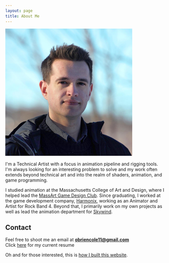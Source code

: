 ```yaml
---
layout: page
title: About Me
---
```

<img src="/blog/assets/about/newProfile2017_compressed.jpg" alt="ProfilePic" style="width: 400px;"/>

I'm a Technical Artist with a focus in animation pipeline and rigging tools. I'm always looking for an interesting problem to solve and my work often extends beyond technical art and into the realm of shaders, animation, and game programming.

I studied animation at the Massachusetts College of Art and Design, where I helped lead the [MassArt Game Design Club](https://www.facebook.com/groups/Massart.GDC/). Since graduating, I worked at the game development company, [Harmonix](http://www.harmonixmusic.com/), working as an Animator and Artist for Rock Band 4. Beyond that, I primarily work on my own projects as well as lead the animation department for [Skywind](https://www.youtube.com/watch?v=PewuaPKnhnc).




## Contact

Feel free to shoot me an email at **obriencole11@gmail.com** <br/>
Click [here](/blog/assets/about/resume.pdf) for my current resume

Oh and for those interested, this is [how I built this website](/2017/07/31/how_i_built_this_website).



